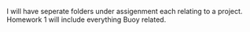 I will have seperate folders  under assigenment each relating to a project.
Homework 1 will include everything Buoy related.
